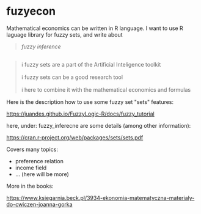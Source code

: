 # fuzyecon
Mathematical economics can be written in R language.
I want to use R laguage library for fuzzy sets, and write about

> *fuzzy inference*

##

> ℹ️ fuzzy sets are a part of the Artificial Inteligence toolkit
> 
> ℹ️ fuzzy sets can be a good research tool
> 
> ℹ️ here to combine it with the mathematical economics and formulas

Here is the description how to use some fuzzy set "sets" features:

https://juandes.github.io/FuzzyLogic-R/docs/fuzzy_tutorial

here, under: fuzzy_inferecne are some details (among other information):

https://cran.r-project.org/web/packages/sets/sets.pdf

Covers many topics:

* preference relation
* income field
* ... (here will be more)

More in the books: 

https://www.ksiegarnia.beck.pl/3934-ekonomia-matematyczna-materialy-do-cwiczen-joanna-gorka
